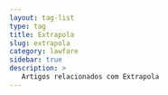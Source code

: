 ```yaml
---
layout: tag-list
type: tag
title: Extrapola
slug: extrapola
category: lawfare
sidebar: true
description: >
   Artigos relacionados com Extrapola
---
```

